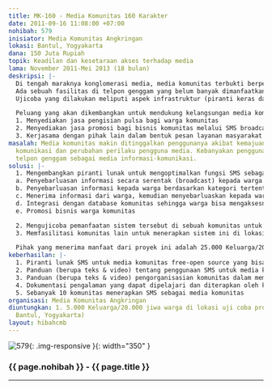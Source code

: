 ```yaml
---
title: MK-160 - Media Komunitas 160 Karakter
date: 2011-09-16 11:08:00 +07:00
nohibah: 579
inisiator: Media Komunitas Angkringan
lokasi: Bantul, Yogyakarta
dana: 150 Juta Rupiah
topik: Keadilan dan kesetaraan akses terhadap media
lama: November 2011-Mei 2013 (18 bulan)
deskripsi: |-
  Di tengah maraknya konglomerasi media, media komunitas terbukti berperan penting bagi komunitas akar rumput. Kebanyakan media komunitas di Indonesia menggunakan teknologi cetak, radio siaran dan sebagian kecil berupa televisi. Media komunitas berteknologi radio dianggap paling efektif karena murah, cepat, dan bisa diakses oleh semua kalangan. Kini teknologi informasi-komunikasi yang murah, cepat, interaktif, dan personal makin dimininati pengguna. Pertukaran informasi secara cepat dilakukan dengan telpon genggam. Tak heran jumlah pengguna telpon genggam melonjak tajam. Menurut Asosiasi Telekomunikasi Seluler Indonesia (ATSI) pada Juli 2010, pengguna telpon genggam di Indonesia sebanyak 180 juta. Jika penduduk Indonesia 230 juta jiwa, artinya 78 persen warganya menggunakan telpon genggam. Perubahan ini mengakibatkan media konvensional -tak terkecuali media komunitas- makin ditinggalkan penggunanya. Karena itu perlu upaya terobosan agar media komunitas tetap eksis di lingkungannya.
  Ada sebuah fasilitas di telpon genggam yang belum banyak dimanfaatkan secara optimal. Teknologi pesan layanan pendek (SMS), umumnya hanya digunakan untuk komunikasi individual. Padahal dengan sedikit inovasi, informasi dalam 160 karakter itu bisa dikelola dan dimanfaatkan sebagai platform multifungsi. Dipadukan dengan piranti lunak khusus, teknologi SMS bisa digunakan sebagai media informasi yang sederhana, mudah, cepat dan murah. Karakter teknologi tersebut sangat cocok untuk dikembangkan dan diterapkan oleh media komunitas. Ujicoba akan dilakukan di Desa Timbulharjo (Bantul, Yogyakarta) yang berpenduduk lebih dari 20 ribu jiwa. Sebelumnya, media komunitas warga Timbulharjo, Angkringan yang berdiri sejak awal tahun 2000 berpengalaman dalam eksperimen dan pengembangan teknologi media tepat guna. Buletin Komunitas, Januari 2000 | Radio Komunitas, Agustus 2000 | Intranet & Internet Komunitas, Oktober 2008. Dokumentasinya bisa dilihat dalam video ini: http://www.youtube.com/watch?v=jjSMieDhQ5I
  Ujicoba yang dilakukan meliputi aspek infrastruktur (piranti keras dan lunak), pengelolaan konten, serta pengorganisasian pengelola dan pengguna. Seluruh proses akan didokumentasikan dan dikemas menjadi panduan berupa teks dan audio-visual. Semua produk, berupa piranti lunak, panduan, dan dokumentasi pengalaman akan dirilis dengan lisensi creative commons dan diunggah ke internet sehingga bebas digunakan oleh siapapun. Secara khusus proyek ini akan memfasilitasi 10 radio komunitas anggota Jaringan Radio Komunitas (JRKI) untuk menerapkan sistem ini di komunitas masing-masing.

  Peluang yang akan dikembangkan untuk mendukung kelangsungan media komunitas ini antara lain:
  1. Menyediakan jasa pengisian pulsa bagi warga komunitas
  2. Menyediakan jasa promosi bagi bisnis komunitas melalui SMS broadcast
  3. Kerjasama dengan pihak lain dalam bentuk pesan layanan masyarakat melalui SMS broadcast
masalah: Media komunitas makin ditinggalkan penggunanya akibat kemajuan teknologi-informasi
  komunikasi dan perubahan perilaku pengguna media. Kebanyakan pengguna media mengandalkan
  telpon genggam sebagai media informasi-komunikasi.
solusi: |-
  1. Mengembangkan piranti lunak untuk mengoptimalkan fungsi SMS sebagai platform media komunitas yang mendukung fungsi:
  a. Penyebarluasan informasi secara serentak (broadcast) kepada warga komunitas
  b. Penyebarluasan informasi kepada warga berdasarkan kategori tertentu (lokasi, jenis kelamin, usia, profesi, minat)
  c. Menerima informasi dari warga, kemudian menyebarluaskan kepada warga lain secara serentak
  d. Integrasi dengan database komunitas sehingga warga bisa mengaksesnya melalui SMS. Misalnya, warga yang butuh donor darah bisa langsung mendapat balasan SMS berisi daftar nama dan alamat pendonor yang sesuai
  e. Promosi bisnis warga komunitas

  2. Mengujicoba pemanfaatan sistem tersebut di sebuah komunitas untuk didokumentasikan, dianalisis, dikemas dan disebarluaskan menjadi pengetahuan baru.
  3. Memfasilitasi komunitas lain untuk menerapkan sistem ini di lokasi masing-masing.

  Pihak yang menerima manfaat dari proyek ini adalah 25.000 Keluarga/20.000 jiwa warga di lokasi uji coba proyek (Desa Timbulharjo, Bantul, Yogyakarta)
keberhasilan: |-
  1. Piranti lunak SMS untuk media komunitas free-open source yang bisa digunakan secara gratis dan bebas.
  2. Panduan (berupa teks & video) tentang penggunaan SMS untuk media komunitas
  3. Panduan (berupa teks & video) pengorganisasian komunitas dalam memanfaatkan aplikasi SMS secara kolektif
  4. Dokumentasi pengalaman yang dapat dipelajari dan diterapkan oleh komunitas lain
  5. Sebanyak 10 komunitas menerapkan SMS sebagai media komunitas
organisasi: Media Komunitas Angkringan
diuntungkan: 1. 5.000 Keluarga/20.000 jiwa warga di lokasi uji coba proyek (Desa Timbulharjo,
  Bantul, Yogyakarta)
layout: hibahcmb
---
```


![579](/static/img/hibahcmb/579.png){: .img-responsive }{: width="350" }

### {{ page.nohibah }} - {{ page.title }}

---
